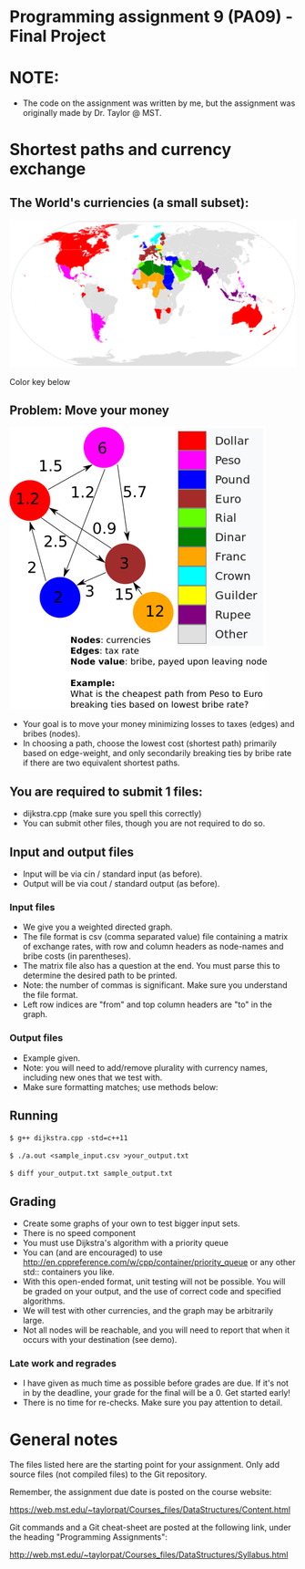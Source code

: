Programming assignment 9 (PA09) - Final Project
==============================

# NOTE:
* The code on the assignment was written by me, but the assignment was originally made by Dr. Taylor @ MST.

# Shortest paths and currency exchange

## The World's curriencies (a small subset):
![Currency locations](images/names.png)

Color key below

## Problem: Move your money
![Problem](images/graph.png)

* Your goal is to move your money minimizing losses to taxes (edges) and bribes (nodes).
* In choosing a path, choose the lowest cost (shortest path) primarily based on edge-weight, and only secondarily breaking ties by bribe rate if there are two equivalent shortest paths. 

## You are required to submit 1 files:
* dijkstra.cpp (make sure you spell this correctly)
* You can submit other files, though you are not required to do so.

## Input and output files
* Input will be via cin / standard input (as before).
* Output will be via cout / standard output (as before).

### Input files
* We give you a weighted directed graph.
* The file format is csv (comma separated value) file containing a matrix of exchange rates, with row and column headers as node-names and bribe costs (in parentheses).
* The matrix file also has a question at the end. You must parse this to determine the desired path to be printed.
* Note: the number of commas is significant. Make sure you understand the file format.
* Left row indices are "from" and top column headers are "to" in the graph.

### Output files
* Example given.
* Note: you will need to add/remove plurality with currency names, including new ones that we test with.
* Make sure formatting matches; use methods below:

## Running
`$ g++ dijkstra.cpp -std=c++11`

`$ ./a.out <sample_input.csv >your_output.txt`

`$ diff your_output.txt sample_output.txt`

## Grading
* Create some graphs of your own to test bigger input sets.
* There is no speed component
* You must use Dijkstra's algorithm with a priority queue
* You can (and are encouraged) to use http://en.cppreference.com/w/cpp/container/priority_queue or any other std:: containers you like.
* With this open-ended format, unit testing will not be possible. You will be graded on your output, and the use of correct code and specified algorithms.
* We will test with other currencies, and the graph may be arbitrarily large.
* Not all nodes will be reachable, and you will need to report that when it occurs with your destination (see demo).

### Late work and regrades
* I have given as much time as possible before grades are due. If it's not in by the deadline, your grade for the final will be a 0. Get started early!
* There is no time for re-checks. Make sure you pay attention to detail.

# General notes

The files listed here are the starting point for your assignment. 
Only add source files (not compiled files) to the Git repository.

Remember, the assignment due date is posted on the course website:

https://web.mst.edu/~taylorpat/Courses_files/DataStructures/Content.html

Git commands and a Git cheat-sheet are posted at the following link, under the heading "Programming Assignments":

http://web.mst.edu/~taylorpat/Courses_files/DataStructures/Syllabus.html

